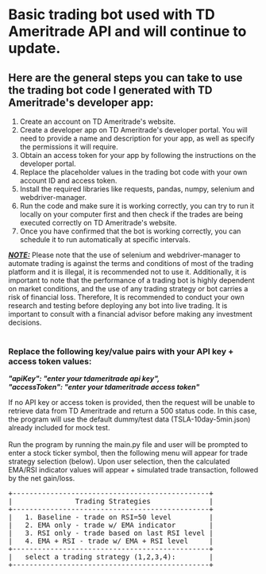 # Basic trading bot used with TD Ameritrade API and will continue to update. 

## Here are the general steps you can take to use the trading bot code I generated with TD Ameritrade's developer app:

1. Create an account on TD Ameritrade's website.
2. Create a developer app on TD Ameritrade's developer portal. You will need to provide a name and description for your app, as well as specify the permissions it will require.
3. Obtain an access token for your app by following the instructions on the developer portal.
4. Replace the placeholder values in the trading bot code with your own account ID and access token.
5. Install the required libraries like requests, pandas, numpy, selenium and webdriver-manager.
6. Run the code and make sure it is working correctly, you can try to run it locally on your computer first and then check if the trades are being executed correctly on TD Ameritrade's website.
7. Once you have confirmed that the bot is working correctly, you can schedule it to run automatically at specific intervals.

<b><i><u>NOTE:</b></i></u> Please note that the use of selenium and webdriver-manager to automate trading is against the terms and conditions of most of the trading platform and it is illegal, it is recommended not to use it. Additionally, it is important to note that the performance of a trading bot is highly dependent on market conditions, and the use of any trading strategy or bot carries a risk of financial loss. Therefore, It is recommended to conduct your own research and testing before deploying any bot into live trading. It is important to consult with a financial advisor before making any investment decisions. </br></br>

### Replace the following key/value pairs with your API key + access token values:</br>

<b><i>"apiKey": "enter your tdameritrade api key",</b></i></br>
<b><i>"accessToken": "enter your tdameritrade access token"</b></i>

If no API key or access token is provided, then the request will be unable to retrieve data from TD Ameritrade and return a 500 status code.  In this case, the program will use the default dummy/test data (TSLA-10day-5min.json) already included for mock test.</br></br>
Run the program by running the main.py file and user will be prompted to enter a stock ticker symbol, then the following menu will appear for trade strategy selection (below).  Upon user selection, then the calculated EMA/RSI indicator values will appear + simulated trade transaction, followed by the net gain/loss.</br>

<pre>
+-----------------------------------------------+
|               Trading Strategies              |
+-----------------------------------------------+
|   1. Baseline - trade on RSI=50 level         |
|   2. EMA only - trade w/ EMA indicator        |
|   3. RSI only - trade based on last RSI level |
|   4. EMA + RSI - trade w/ EMA + RSI level     |
+-----------------------------------------------+
|   select a trading strategy (1,2,3,4):        |
+-----------------------------------------------+
</pre>

